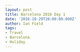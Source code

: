 ```yaml
---
layout: post
title: Barcelona 2016 Day 1
date: '2016-10-29T20:00:00.000Z'
author: Ian Field
tags:
- Travel
- Barcelona
- Holiday
---
```

